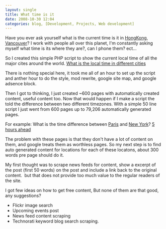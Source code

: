 ```yaml
---
layout: single
title: What time is it 
date: 2008-10-30 12:04
categories: blog, [Development, Projects, Web development]
---
```

Have you ever ask yourself what is the current time is it in <a href="http://www.abluestar.com/utilities/timezones/zoneinfo/Asia/Hong_Kong">HongKong</a>, <a href="http://www.abluestar.com/utilities/timezones/zoneinfo/America/Vancouver">Vancouver</a>?
I work with people all over this planet, I'm constantly asking myself what time is its where they are?, can I phone them? ect...

So I created this simple PHP script to show the current local time of all the major cites around the world.
<a href="http://www.abluestar.com/utilities/timezones/zoneinfo/">What is the local time in different cities</a>

There is nothing special here, it took me all of an hour to set up the script and anther hour to do the style, mod rewrite, google site map, and google adsence block.

Then I got to thinking, I just created ~600 pages with automatically created content, useful content too. Now that would happen if I make a script the told the difference between two different timezones. With a simple 50 line script I just went from 600 pages up to 79,206 automatically generated pages.

For example:
What is the time difference between <a href="http://www.abluestar.com/utilities/timezones/zoneinfo/Europe/Paris">Paris</a> and <a href="http://www.abluestar.com/utilities/timezones/zoneinfo/America/New_York">New York</a>? <a href="http://www.abluestar.com/utilities/timezones/difference.php?zone1=Europe/Paris&amp;zone2=America/New_York">5 hours ahead</a>

The problem with these pages is that they don't have a lot of content on them, and google treats them as worthless pages. So my next step is to find auto generated content for locations for each of these locatons, about 300 words pre page should do it.

My first thought was to scrape news feeds for content, show a excerpt of the post (first 50 words) on the post and include a link back to the original content.  but that does not provide too much value to the regular readers of the site.

I got few ideas on how to get free content, But none of them are that good, any suggestions?
<ul>
	<li>Flickr image search</li>
	<li>Upcoming events post</li>
	<li>News feed content scraping</li>
	<li>Technorati keyword blog search scraping.</li>
</ul>
